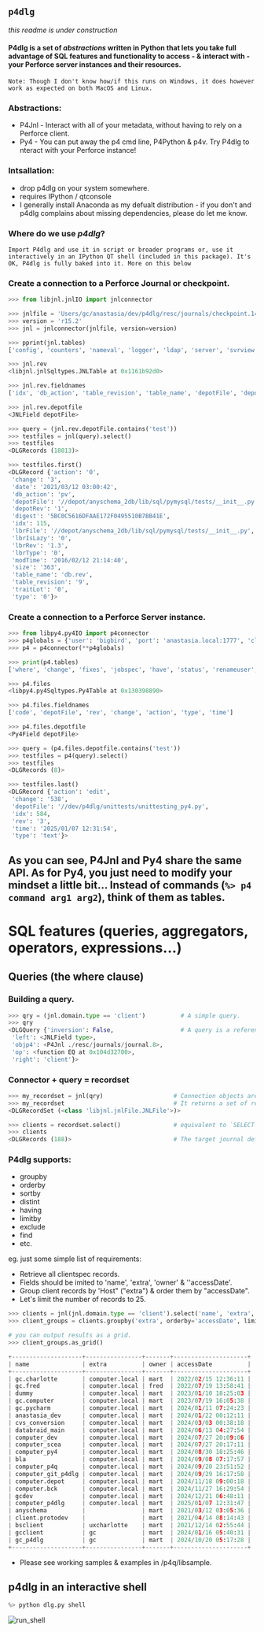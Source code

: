 ## ``p4dlg``
*this readme is under construction*
#### P4dlg is a set of *abstractions* written in Python that lets you take full advantage of SQL features and functionality to access - & interact with - your Perforce server instances and their resources. 

``Note: Though I don't know how/if this runs on Windows, it does however work as expected on both MacOS and Linux. ``

### Abstractions:
+ P4Jnl - Interact with all of your metadata, without having to rely on a Perforce client.
+ Py4   - You can put away the p4 cmd line, P4Python & p4v. Try P4dlg to nteract with your Perforce instance!

### Intsallation:
+ drop p4dlg on your system somewhere.
+ requires IPython / qtconsole
+ I generally install Anaconda as my defualt distribution - if you don't and p4dlg complains about missing dependencies, please do let me know.

### Where do we use *p4dlg*?
``Import P4dlg and use it in script or broader programs or, use it interactively in an IPython QT shell (included in this package). It's OK, P4dlg is fully baked into it. More on this below``

### Create a connection to a Perforce Journal or checkpoint.
```Python
>>> from libjnl.jnlIO import jnlconnector

>>> jnlfile = 'Users/gc/anastasia/dev/p4dlg/resc/journals/checkpoint.14'
>>> version = 'r15.2' 
>>> jnl = jnlconnector(jnlfile, version=version)

>>> pprint(jnl.tables)
['config', 'counters', 'nameval', 'logger', 'ldap', 'server', 'svrview', 'remote', 'rmtview', 'stash', 'userrp', 'user', 'group', 'groupx', 'depot', 'stream', 'domain', 'template', 'templatesx', 'templatewx', 'viewrp', 'view', 'review', 'integed', 'integtx', 'resolve', 'resolvex', 'haverp', 'havept', 'have', 'label', 'locks', 'excl', 'archmap', 'rev', 'revtx', 'revcx', 'revdx', 'revhx', 'revpx', 'revsx', 'revsh', 'revbx', 'revux', 'working', 'workingx', 'traits', 'trigger', 'change', 'changex', 'changeidx', 'desc', 'job', 'fix', 'fixrev', 'bodresolve', 'bodtext', 'bodtextcx', 'bodtexthx', 'bodtextsx', 'bodtextwx', 'ixtext', 'ixtexthx', 'uxtext', 'protect', 'property', 'message', 'sendq', 'jnlack', 'monitor', 'rdblbr', 'tiny']

>>> jnl.rev
<libjnl.jnlSqltypes.JNLTable at 0x1161b92d0>

>>> jnl.rev.fieldnames
['idx', 'db_action', 'table_revision', 'table_name', 'depotFile', 'depotRev', 'type', 'action', 'change', 'date', 'modTime', 'digest', 'size', 'traitLot', 'lbrIsLazy', 'lbrFile', 'lbrRev', 'lbrType']

>>> jnl.rev.depotfile
<JNLField depotFile>

>>> query = (jnl.rev.depotFile.contains('test'))
>>> testfiles = jnl(query).select()
>>> testfiles
<DLGRecords (18013)>

>>> testfiles.first()
<DLGRecord {'action': '0',
 'change': '3',
 'date': '2021/03/12 03:00:42',
 'db_action': 'pv',
 'depotFile': '//depot/anyschema_2db/lib/sql/pymysql/tests/__init__.py',
 'depotRev': '1',
 'digest': '5BC0C5616DFAAE172F0495510B7BB41E',
 'idx': 115,
 'lbrFile': '//depot/anyschema_2db/lib/sql/pymysql/tests/__init__.py',
 'lbrIsLazy': '0',
 'lbrRev': '1.3',
 'lbrType': '0',
 'modTime': '2016/02/12 21:14:40',
 'size': '363',
 'table_name': 'db.rev',
 'table_revision': '9',
 'traitLot': '0',
 'type': '0'}>
```

### Create a connection to a Perforce Server instance.
```Python
>>> from libpy4.py4IO import p4connector
>>> p4globals = {'user': 'bigbird', 'port': 'anastasia.local:1777', 'client': 'bigbird_workspace'}
>>> p4 = p4connector(**p4globals)

>>> print(p4.tables)
['where', 'change', 'fixes', 'jobspec', 'have', 'status', 'renameuser', 'unshelve', 'delete', 'counter', 'clients', 'jobs', 'users', 'resolve', 'dbstat', 'key', 'protects', 'verify', 'streams', 'workspace', 'logtail', 'dbschema', 'rename', 'add', 'ldap', 'filelog', 'labels', 'stream', 'login', 'copy', 'client', 'archive', 'groups', 'sizes', 'user', 'flush', 'diff', 'integrate', 'sync', 'dbverify', 'changelists', 'attribute', 'zip', 'branches', 'help', 'populate', 'export', 'branch', 'logschema', 'edit', 'unzip', 'merge', 'typemap', 'tickets', 'clean', 'dirs', 'changelist', 'passwd', 'property', 'logparse', 'rec', 'obliterate', 'annotate', 'workspaces', 'admin', 'interchanges', 'unlock', 'unload', 'counters', 'list', 'depot', 'prune', 'review', 'journals', 'diff2', 'logger', 'changes', 'reopen', 'diskspace', 'opened', 'logappend', 'license', 'files', 'set', 'fstat', 'ldapsync', 'keys', 'logstat', 'print', 'lockstat', 'restore', 'tag', 'group', 'istat', 'submit', 'logrotate', 'describe', 'cachepurge', 'integrated', 'label', 'reviews', 'resolved', 'revert', 'depots', 'grep', 'logout', 'ping', 'protect', 'labelsync', 'info', 'triggers', 'ldaps', 'update', 'lock', 'reconcile', 'cstat', 'reload', 'job', 'fix', 'move', 'configure', 'shelve', 'monitor']

>>> p4.files
<libpy4.py4Sqltypes.Py4Table at 0x130398890>

>>> p4.files.fieldnames
['code', 'depotFile', 'rev', 'change', 'action', 'type', 'time']

>>> p4.files.depotfile
<Py4Field depotFile>

>>> query = (p4.files.depotfile.contains('test'))
>>> testfiles = p4(query).select()
>>> testfiles
<DLGRecords (8)>

>>> testfiles.last()
<DLGRecord {'action': 'edit',
 'change': '538',
 'depotFile': '//dev/p4dlg/unittests/unittesting_py4.py',
 'idx': 584,
 'rev': '3',
 'time': '2025/01/07 12:31:54',
 'type': 'text'}>
```

## As you can see, P4Jnl and Py4 share the same API. As for Py4, you just need to modify your mindset a little bit... Instead of commands (```%> p4 command arg1 arg2```), think of them as tables.

# SQL features (queries, aggregators, operators, expressions...)

## Queries (the where clause)

### Building a query.
```Python
>>> qry = (jnl.domain.type == 'client')          # A simple query.
>>> qry 
<DLGQuery {'inversion': False,                   # A query is a reference to class `DLGQuery`.
 'left': <JNLField type>,
 'objp4': <P4Jnl ./resc/journals/journal.8>,     
 'op': <function EQ at 0x104d32700>,
 'right': 'client'}>
```

### Connector + query = recordset
```Python
>>> my_recordset = jnl(qry)                    # Connection objects are callable, take queries and expose useful attributes such as `select`, `fetch`, update, etc.
>>> my_recordset                               # It returns a set of records
<DLGRecordSet (<class 'libjnl.jnlFile.JNLFile'>)>

>>> clients = recordset.select()               # equivalent to `SELECT * FROM domain WHERE type = client`
>>> clients
<DLGRecords (188)>                             # The target journal defines 188 `clientspec` records.
```

### P4dlg supports:
+ groupby
+ orderby
+ sortby
+ distint
+ having
+ limitby
+ exclude
+ find
+ etc.

eg. just some simple list of requirements:

+ Retrieve all clientspec records. 
+ Fields should be imited to 'name', 'extra', 'owner' & ''accessDate'. 
+ Group client records by 'Host" ("extra") & order them by "accessDate".
+ Let's limit the number of records to 25.

```Python
>>> clients = jnl(jnl.domain.type == 'client').select('name', 'extra', 'owner', 'accessDate')
>>> client_groups = clients.groupby('extra', orderby='accessDate', limitby=(1,25))

# you can output results as a grid.
>>> client_groups.as_grid()

+--------------------+----------------+-------+---------------------+
| name               | extra          | owner | accessDate          |
+--------------------+----------------+-------+---------------------+
| gc.charlotte       | computer.local | mart  | 2022/02/15 12:36:11 |
| gc.fred            | computer.local | fred  | 2022/07/19 13:58:41 |
| dummy              | computer.local | mart  | 2023/01/10 18:25:03 |
| gc.computer        | computer.local | mart  | 2023/07/19 16:05:38 |
| gc.pycharm         | computer.local | mart  | 2024/01/11 07:24:23 |
| anastasia_dev      | computer.local | mart  | 2024/01/22 00:12:11 |
| cvs_conversion     | computer.local | mart  | 2024/03/03 00:38:18 |
| databraid_main     | computer.local | mart  | 2024/06/13 04:27:54 |
| computer_dev       | computer.local | mart  | 2024/07/27 20:09:06 |
| computer_scea      | computer.local | mart  | 2024/07/27 20:17:11 |
| computer_py4       | computer.local | mart  | 2024/08/30 18:25:46 |
| bla                | computer.local | mart  | 2024/09/08 07:17:57 |
| computer_p4q       | computer.local | mart  | 2024/09/20 23:51:52 |
| computer_git_p4dlg | computer.local | mart  | 2024/09/29 16:17:58 |
| computer.depot     | computer.local | mart  | 2024/11/18 09:00:18 |
| computer.bck       | computer.local | mart  | 2024/11/27 16:29:54 |
| gcdev              | computer.local | mart  | 2024/12/21 06:48:11 |
| computer_p4dlg     | computer.local | mart  | 2025/01/07 12:31:47 |
| anyschema          |                | mart  | 2021/03/12 03:05:36 |
| client.protodev    |                | mart  | 2021/04/14 08:14:43 |
| bsclient           | uxcharlotte    | mart  | 2021/12/14 02:55:44 |
| gcclient           | gc             | mart  | 2024/01/16 05:40:31 |
| gc_p4dlg           | gc             | mart  | 2024/10/20 05:17:28 |
+--------------------+----------------+-------+---------------------+
```

+ Please see working samples & examples in /p4q/libsample.

## p4dlg in an interactive shell

```Python
%> python dlg.py shell
```

![run_shell](https://github.com/user-attachments/assets/14825c81-ada0-48d4-a0e6-834f9b8090c1)


